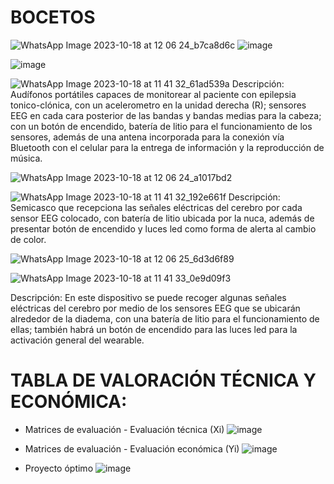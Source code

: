 # BOCETOS

![WhatsApp Image 2023-10-18 at 12 06 24_b7ca8d6c](https://github.com/JosephOviedo/Proyecto_de_Funbio/assets/143360320/b73ee0d4-ce68-4a84-8b2a-5aeda96a728f)
![image](https://github.com/JosephOviedo/Proyecto_de_Funbio/assets/143360320/1aa9b157-4866-456e-b2ba-101d4e9154c2)

![image](https://github.com/JosephOviedo/Proyecto_de_Funbio/assets/143360320/5d57ec07-f4ad-4c26-984a-f8f2b87acb20)


![WhatsApp Image 2023-10-18 at 11 41 32_61ad539a](https://github.com/JosephOviedo/Proyecto_de_Funbio/assets/143360320/b736ffd6-f934-441f-bec1-32b0e6dc853b)
Descripción:
 Audífonos portátiles capaces de monitorear al paciente con epilepsia tonico-clónica, con un acelerometro en la unidad derecha (R); sensores EEG en cada cara posterior de las bandas y bandas medias para la cabeza; con un botón de encendido, batería de litio para el funcionamiento de los sensores, además de una antena incorporada para la conexión vía Bluetooth con el celular para la entrega de información y la reproducción de música.

![WhatsApp Image 2023-10-18 at 12 06 24_a1017bd2](https://github.com/JosephOviedo/Proyecto_de_Funbio/assets/143360320/e955d324-94bc-4343-aad3-624309f127de)

![WhatsApp Image 2023-10-18 at 11 41 32_192e661f](https://github.com/JosephOviedo/Proyecto_de_Funbio/assets/143360320/c3972fdc-1420-4814-bba0-715b2432725c)
Descripción:
 Semicasco que recepciona las señales eléctricas del cerebro por cada sensor EEG colocado, con batería de litio ubicada por la nuca, además de presentar botón de encendido y luces led como forma de alerta al cambio de color.

![WhatsApp Image 2023-10-18 at 12 06 25_6d3d6f89](https://github.com/JosephOviedo/Proyecto_de_Funbio/assets/143360320/7af7c2f8-31c3-455e-9f17-d3f5a5ca811b)

![WhatsApp Image 2023-10-18 at 11 41 33_0e9d09f3](https://github.com/JosephOviedo/Proyecto_de_Funbio/assets/143360320/d3e0eed3-cc6c-4156-9cea-4477b97a8de0)
 
Descripción:
 En este dispositivo se puede recoger algunas señales eléctricas del cerebro por medio de los sensores EEG que se ubicarán alrededor de la diadema, con una batería de litio para el funcionamiento de ellas; también habrá un botón de encendido para las luces led para la activación general del wearable.

# TABLA DE VALORACIÓN TÉCNICA Y ECONÓMICA:
- Matrices de evaluación - Evaluación técnica (Xi)
![image](https://github.com/JosephOviedo/Proyecto_de_Funbio/assets/143462016/122c66b3-d841-48de-bd72-5118551096a7)

- Matrices de evaluación - Evaluación económica (Yi)
![image](https://github.com/JosephOviedo/Proyecto_de_Funbio/assets/143462016/663ca1a5-9077-44ae-a3ef-2ec0355f123d)
- Proyecto óptimo
![image](https://github.com/JosephOviedo/Proyecto_de_Funbio/assets/143462016/b794c797-114f-472c-b1b1-81c6d9500222)

